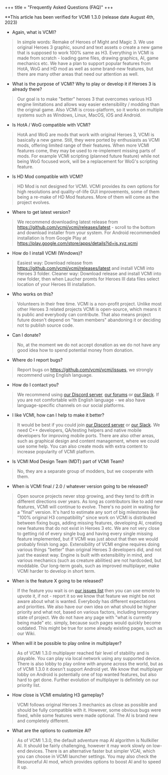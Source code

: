 +++
title = "Frequently Asked Questions (FAQ)"
+++

**This article has been verified for VCMI 1.3.0 (release date August 4th, 2023)

* Again, what is VCMI?

> In simple words: Remake of Heroes of Might and Magic 3. We use original Heroes 3 graphic, sound and text assets o create a new game that is supposed to work 100% same as H3. Everything in VCMI is made from scratch - loading game files, drawing graphics, AI, game mechanics etc. We have a plan to support popular features from HotA, WoG and HD mod as well as some brand-new features, but there are many other areas that need our attention as well.

* What is the purpose of VCMI? Why to play or develop it if Heroes 3 is already there?

> Our goal is to make "better" heroes 3 that overcomes various H3 engine limitations and allows way easier extensibility / modding than the original game. Also VCMI is cross-platform, so it works on multiple systems such as Windows, Linux, MacOS, iOS and Android.

* Is HotA / WoG compatible with VCMI?

> HotA and WoG are mods that work with original Heroes 3, VCMI is basically a new game. Still, they were ported by enthusiasts as VCMI mods, offering limited range of their features. When more VCMI features come, they may be used to re-implement missing parts of mods. For example VCMI scripting (planned future feature) while not being WoG focused work, will be a replacement for WoG's scripting feature.

* Is HD Mod compatible with VCMI?

> HD Mod is not designed for VCMI. VCMI provides its own options for high resolutions and quality-of-life GUI improvements, some of them being a re-make of HD Mod features. More of them will come as the project evolves.

* Where to get latest version?

> We recommend downloading latest release from <https://github.com/vcmi/vcmi/releases/latest> - scroll to the bottom and download installer from your system. For Android recommended installation is from Google Play at <https://play.google.com/store/apps/details?id=is.xyz.vcmi>

* How do I install VCMI (Windows)?

> Easiest way: Download release from <https://github.com/vcmi/vcmi/releases/latest> and install VCMI into Heroes 3 folder. Cleaner way: Download release and install VCMI into new folder, then when Laucher promts for Heroes III data files select location of your Heroes III installation.

* Who works on this?

> Volunteers in their free time. VCMI is a non-profit project. Unlike most other Heroes 3 related projects VCMI is open-source, which means it is public and everybody can contribute. That also means project future doesn't depend on "team members" abandoning it or deciding not to publish source code.

* Can I donate?

> No, at the moment we do not accept donation as we do not have any good idea how to spend potential money from donation.

* Where do I report bugs?

> Report bugs on <https://github.com/vcmi/vcmi/issues>, we strongly recommend using English language.

* How do I contact you?

> We recommend using [our Discord server](https://discord.gg/chBT42V), [our forums](https://forum.vcmi.eu/) or [our Slack](https://slack.vcmi.eu/). If you are not comfortable with English language - we also have language-specific channels on our social platforms.

* I like VCMI, how can I help to make it better?

> It would be best if you could join [our Discord server](https://discord.gg/chBT42V) or [our Slack](https://slack.vcmi.eu/). We need C++ developers, QA/testing helpers and native mobile developers for improving mobile ports. There are also other areas, such as graphical design and content management, where we could use some help. You can also create mods with extra content to increase popularity of VCMI platform.

* Is VCMI Mod Design Team (MDT) part of VCMI Team?

> No, they are a separate group of modders, but we cooperate with them.

* When is VCMI final / 2.0 / whatever version going to be released?

> Open source projects never stop growing, and they tend to drift in different directions over years. As long as contributors like to add new features, VCMI will continue to evolve. There's no point in waiting for a "final" version. It's hard to estimate any sort of big milestones like "100% original H3 compatibility" since work on VCMI is distributed between fixing bugs, adding missing features, developing AI, creating new features that do not exist in Heroes 3 etc. We are not very close to getting rid of every single bug and having every single missing feature implemented, but if VCMI was just about that then we would probably finish long ago. Extensibility of VCMI engine requires doing various things "better" than original Heroes 3 developers did, and not just the easiest way. Engine is built with extensibility in mind, and various mechanics (such as creature abilities) are not hardcoded, but moddable. Our long-term goals, such as improved multiplayer, make VCMI harder to develop in short term.

* When is the feature X going to be released?

> If the feature you wait is on [our issues list](https://github.com/vcmi/vcmi/issues) then you can use emote to upvote it, if not - report it so we know that feature we might be not aware about what is wanted. Everybody has different expectations and priorities. We also have our own idea on what should be higher priority and what not, based on various factors, including temporary state of project. We do not have any page with "what is currently being made" etc. simply, because such pages would quickly become outdated. This might be true for some already existing pages, such as our Wiki.

* When will it be possible to play online in multiplayer?

> As of VCMI 1.3.0 multiplayer reached fair level of stability and is playable. You can play via local network using any supported device. There is also lobby to play online with anyone across the world, but as of VCMI 1.3.0 it doesn't support Android yet. We know that multiplayer lobby on Android is potentially one of top wanted features, but also hard to get done. Further evolution of multiplayer is definitely on our priority list.

* How close is VCMI emulating H3 gameplay?

> VCMI follows original Heroes 3 mechanics as close as possible and should be fully compatible with it. However, some obvious bugs were fixed, while some features were made optional. The AI is brand new and completely different.

* What are the options to customize AI?

> As of VCMI 1.3.0, the default adventure map AI algorithm is Nullkiller AI. It should be fairly challenging, however it may work slowly on low-end devices. There is an alternative faster but simpler VCAI, which you can choose in VCMI launcher settings. You may also check the Resourceful AI mod, which provides options to boost AI and to speed it up.

